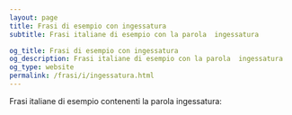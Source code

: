 ```yaml
---
layout: page
title: Frasi di esempio con ingessatura 
subtitle: Frasi italiane di esempio con la parola  ingessatura

og_title: Frasi di esempio con ingessatura 
og_description: Frasi italiane di esempio con la parola  ingessatura
og_type: website
permalink: /frasi/i/ingessatura.html
---
```


Frasi italiane di esempio contenenti la parola ingessatura:


